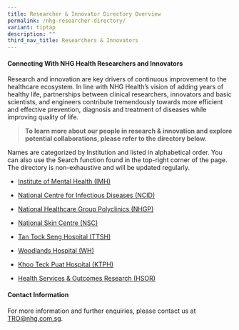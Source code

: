 ```yaml
---
title: Researcher & Innovator Directory Overview
permalink: /nhg-researcher-directory/
variant: tiptap
description: ""
third_nav_title: Researchers & Innovators
---
```

<h4><strong>Connecting With NHG Health Researchers&nbsp;and Innovators</strong></h4>
<p>Research and innovation are key drivers of continuous improvement to the
healthcare ecosystem. In line with NHG Health’s vision of adding years
of healthy life, partnerships between clinical researchers, innovators&nbsp;and
basic scientists, and engineers contribute tremendously towards more efficient
and effective prevention, diagnosis and treatment of diseases while improving
quality of life.&nbsp;</p>
<p></p>
<blockquote>
<p><strong>To learn more about our people in research&nbsp;&amp; innovation and explore potential collaborations, please refer to the directory below.</strong>
</p>
</blockquote>
<p>Names are categorized by Institution and listed in alphabetical order.&nbsp;You
can also use the Search function found in the top-right corner of the page.
The directory is non-exhaustive and will be updated regularly.</p>
<p></p>
<ul data-tight="true" class="tight">
<li>
<p><a href="/directory-imh/" rel="noopener nofollow" target="_blank">Institute of Mental Health (IMH)</a>
</p>
</li>
<li>
<p><a href="/directory-ncid/" rel="noopener nofollow" target="_blank">National Centre for Infectious Diseases (NCID)</a>
</p>
</li>
<li>
<p><a href="/directory-nhgp/" rel="noopener nofollow" target="_blank">National Healthcare Group Polyclinics (NHGP)</a>
</p>
</li>
<li>
<p><a href="/directory-nsc/" rel="noopener nofollow" target="_blank">National Skin Centre (NSC)</a>
</p>
</li>
<li>
<p><a href="/directory-ttsh/" rel="noopener nofollow" target="_blank">Tan Tock Seng Hospital (TTSH)</a>
</p>
</li>
<li>
<p><a href="/directory-wh/" rel="noopener nofollow" target="_blank">Woodlands Hospital (WH)</a>
</p>
</li>
<li>
<p><a href="/directory-ktph/" rel="noopener nofollow" target="_blank">Khoo Teck Puat Hospital (KTPH)</a>
</p>
</li>
<li>
<p><a href="/directory-hsor/" rel="noopener nofollow" target="_blank">Health Services &amp; Outcomes Research (HSOR)</a>
</p>
</li>
</ul>
<p></p>
<h4><strong>Contact&nbsp;Information</strong></h4>
<p>For more information and further enquiries, please contact us at <a href="mailto:TRO@nhg.com.sg" rel="noopener noreferrer nofollow" target="_blank"><u>TRO@nhg.com.sg</u></a>.</p>
<p></p>
<p></p>